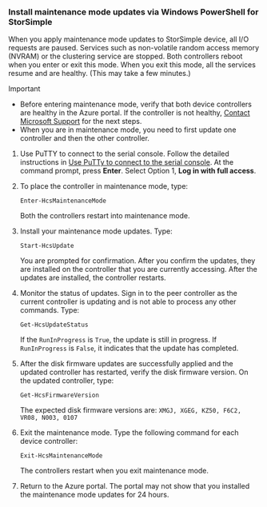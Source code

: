 ### <a name="install-maintenance-mode-updates-via-windows-powershell-for-storsimple"></a>Install maintenance mode updates via Windows PowerShell for StorSimple

When you apply maintenance mode updates to StorSimple device, all I/O requests are paused. Services such as non-volatile random access memory (NVRAM) or the clustering service are stopped. Both controllers reboot when you enter or exit this mode. When you exit this mode, all the services resume and are healthy. (This may take a few minutes.)

> [!IMPORTANT]
> * Before entering maintenance mode, verify that both device controllers are healthy in the Azure portal. If the controller is not healthy, [Contact Microsoft Support](../articles/storsimple/storsimple-8000-contact-microsoft-support.md) for the next steps.
> * When you are in maintenance mode, you need to first update one controller and then the other controller.

1. Use PuTTY to connect to the serial console. Follow the detailed instructions in [Use PuTTy to connect to the serial console](../articles/storsimple/storsimple-8000-deployment-walkthrough-u2.md#use-putty-to-connect-to-the-device-serial-console). At the command prompt, press **Enter**. Select Option 1, **Log in with full access**.

2. To place the controller in maintenance mode, type:
    
    `Enter-HcsMaintenanceMode`

    Both the controllers restart into maintenance mode.

3. Install your maintenance mode updates. Type:

    `Start-HcsUpdate`

    You are prompted for confirmation. After you confirm the updates, they are installed on the controller that you are currently accessing. After the updates are installed, the controller restarts.

4. Monitor the status of updates. Sign in to the peer controller as the current controller is updating and is not able to process any other commands. Type:

    `Get-HcsUpdateStatus`

    If the `RunInProgress` is `True`, the update is still in progress. If `RunInProgress` is `False`, it indicates that the update has completed.

5. After the disk firmware updates are successfully applied and the updated controller has restarted, verify the disk firmware version. On the updated controller, type:

    `Get-HcsFirmwareVersion`
   
    The expected disk firmware versions are:  `XMGJ, XGEG, KZ50, F6C2, VR08, N003, 0107`

6. Exit the maintenance mode. Type the following command for each device controller:

    `Exit-HcsMaintenanceMode`

    The controllers restart when you exit maintenance mode.

7. Return to the Azure portal. The portal may not show that you installed the maintenance mode updates for 24 hours.